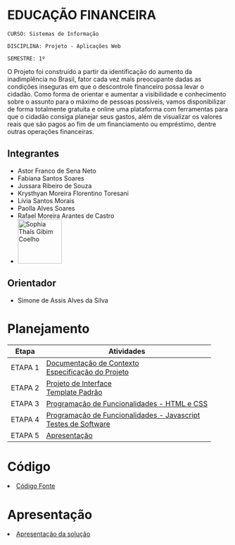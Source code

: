 # EDUCAÇÃO FINANCEIRA

`CURSO: Sistemas de Informação`

`DISCIPLINA: Projeto - Aplicações Web`

`SEMESTRE: 1º`

O Projeto foi construído a partir da identificação do aumento da inadimplência no Brasil, fator cada vez mais preocupante dadas as condições inseguras em que o descontrole financeiro possa levar o cidadão. Como forma de orientar e aumentar a visibilidade e conhecimento sobre o assunto para o máximo de pessoas possíveis, vamos disponibilizar de forma totalmente gratuita e online uma plataforma com ferramentas para que o cidadão consiga planejar seus gastos, além de visualizar os valores reais que são pagos ao fim de um financiamento ou empréstimo, dentre outras operações financeiras.

## Integrantes

* Astor Franco de Sena Neto
* Fabiana Santos Soares
* Jussara Ribeiro de Souza
* Krysthyan Moreira Florentino Toresani
* Lívia Santos Morais
* Paolla Alves Soares
* Rafael Moreira Arantes de Castro
* <a href="https://github.com/sophiathais2352" title="Sophia Coelho" rel="nofollow"><img src="docs/img/sophia%20coelho.JPG" alt="Sophia Thaís Gibim Coelho" data-canonical-src="https://github.com/sophiathais2352" width="100vw"/></a><br>

## Orientador

* Simone de Assis Alves da Silva

# Planejamento

| Etapa         | Atividades |
|  :----:   | ----------- |
| ETAPA 1         |[Documentação de Contexto](docs/context.md) <br> [Especificação do Projeto](docs/especification.md) |
| ETAPA 2         |[Projeto de Interface](docs/interface.md) <br> [Template Padrão](docs/template.md) |
| ETAPA 3         |[Programação de Funcionalidades - HTML e CSS](docs/development.md) |
| ETAPA 4        |[Programação de Funcionalidades - Javascript](docs/development.md) <br> [Testes de Software ](docs/tests.md) |
| ETAPA 5         | [Apresentação](presentation/README.md) |

# Código

<li><a href="src/README.md"> Código Fonte</a></li>

# Apresentação

<li><a href="presentation/README.md"> Apresentação da solução</a></li>
